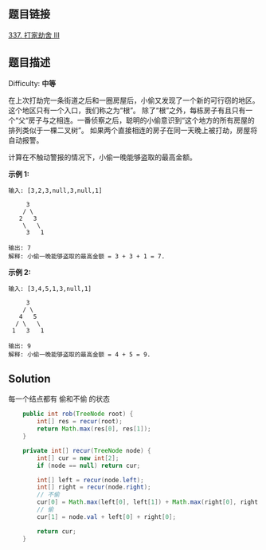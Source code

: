 ## 题目链接

[337\. 打家劫舍 III](https://leetcode-cn.com/problems/house-robber-iii/)

## 题目描述

Difficulty: **中等**


在上次打劫完一条街道之后和一圈房屋后，小偷又发现了一个新的可行窃的地区。这个地区只有一个入口，我们称之为“根”。 除了“根”之外，每栋房子有且只有一个“父“房子与之相连。一番侦察之后，聪明的小偷意识到“这个地方的所有房屋的排列类似于一棵二叉树”。 如果两个直接相连的房子在同一天晚上被打劫，房屋将自动报警。

计算在不触动警报的情况下，小偷一晚能够盗取的最高金额。

**示例 1:**

```
输入: [3,2,3,null,3,null,1]

     3
    / \
   2   3
    \   \ 
     3   1

输出: 7 
解释: 小偷一晚能够盗取的最高金额 = 3 + 3 + 1 = 7.
```

**示例 2:**

```
输入: [3,4,5,1,3,null,1]

     3
    / \
   4   5
  / \   \ 
 1   3   1

输出: 9
解释: 小偷一晚能够盗取的最高金额 = 4 + 5 = 9.
```


## Solution

每一个结点都有 偷和不偷 的状态

```java
    public int rob(TreeNode root) {
        int[] res = recur(root);
        return Math.max(res[0], res[1]);
    }

    private int[] recur(TreeNode node) {
        int[] cur = new int[2];
        if (node == null) return cur;

        int[] left = recur(node.left);
        int[] right = recur(node.right);
        // 不偷
        cur[0] = Math.max(left[0], left[1]) + Math.max(right[0], right[1]);
        // 偷
        cur[1] = node.val + left[0] + right[0];

        return cur;
    }
```